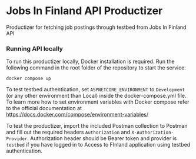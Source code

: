 # Jobs In Finland API Productizer

Productizer for fetching job postings through testbed from Jobs In Finland API

### Running API locally

To run this productizer locally, Docker installation is required. Run the following command in the root folder of
the repository to start the service:

`docker compose up`

To test testbed authentication, set `ASPNETCORE_ENVIRONMENT` to `Development` (or any other environment than Local)
inside the docker-compose.yml file. To learn more how to set environment variables with Docker compose refer to the
official documentation at https://docs.docker.com/compose/environment-variables/

To test the productizer, import the included Postman collection to Postman and fill out the required
headers `Authorization` and `X-Authorization-Provider`. Authorization header should be Bearer token and provider is
`testbed` if you have logged in to Access to FInland application using testbed authentication.

